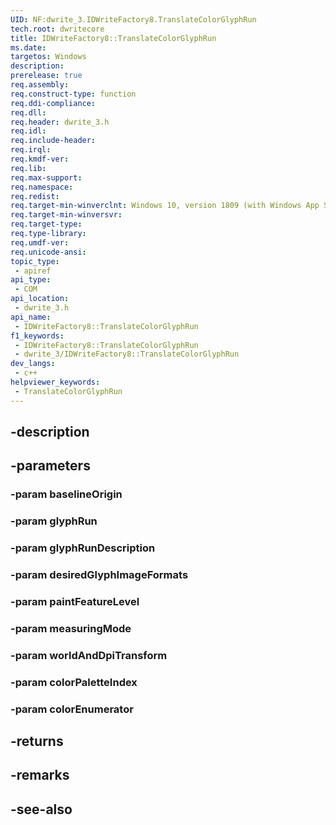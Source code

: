 ```yaml
---
UID: NF:dwrite_3.IDWriteFactory8.TranslateColorGlyphRun
tech.root: dwritecore
title: IDWriteFactory8::TranslateColorGlyphRun
ms.date: 
targetos: Windows
description: 
prerelease: true
req.assembly: 
req.construct-type: function
req.ddi-compliance: 
req.dll: 
req.header: dwrite_3.h
req.idl: 
req.include-header: 
req.irql: 
req.kmdf-ver: 
req.lib: 
req.max-support: 
req.namespace: 
req.redist: 
req.target-min-winverclnt: Windows 10, version 1809 (with Windows App SDK 1.2 Preview 1 or later)
req.target-min-winversvr: 
req.target-type: 
req.type-library: 
req.umdf-ver: 
req.unicode-ansi: 
topic_type:
 - apiref
api_type:
 - COM
api_location:
 - dwrite_3.h
api_name:
 - IDWriteFactory8::TranslateColorGlyphRun
f1_keywords:
 - IDWriteFactory8::TranslateColorGlyphRun
 - dwrite_3/IDWriteFactory8::TranslateColorGlyphRun
dev_langs:
 - c++
helpviewer_keywords:
 - TranslateColorGlyphRun
---
```


## -description

## -parameters

### -param baselineOrigin

### -param glyphRun

### -param glyphRunDescription

### -param desiredGlyphImageFormats

### -param paintFeatureLevel

### -param measuringMode

### -param worldAndDpiTransform

### -param colorPaletteIndex

### -param colorEnumerator

## -returns

## -remarks

## -see-also

